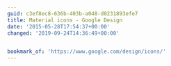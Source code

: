 ```yaml
---
guid: c3ef8ec8-636b-403b-a048-d0231893efe7
title: Material icons - Google Design
date: '2015-05-28T17:54:37+00:00'
changed: '2019-09-24T14:36:49+00:00'


bookmark_of: 'https://www.google.com/design/icons/'
---
```




